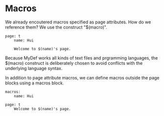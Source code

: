 # Macros

We already encoutered macros specified as page attributes. How do we reference them? We use the construct "$(macro)".

```
page: t
    name: Hui

    Welcome to $(name)'s page.
```

Because MyDef works all kinds of text files and prgramming languages, the $(macro) construct is deliberately chosen to avoid conflicts with the underlying language syntax. 

In addition to page attribute macros, we can define macros outside the page blocks using a macros block.

```
macros:
    name: Hui

page: t
    Welcome to $(name)'s page.
```


